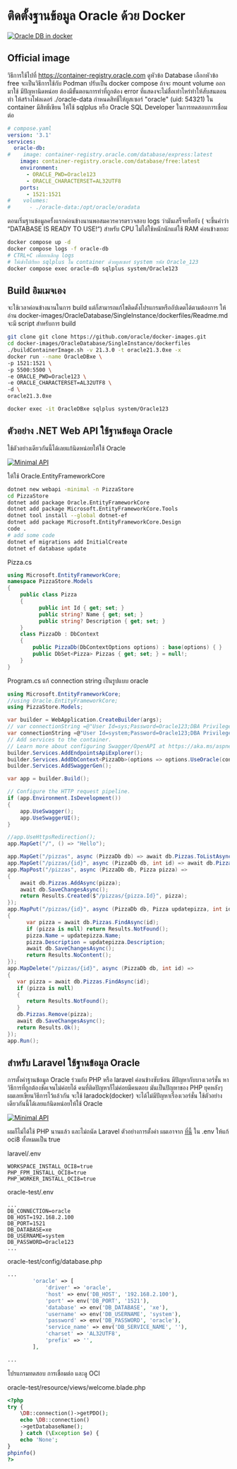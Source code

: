 # ติดตั้งฐานข้อมูล Oracle ด้วย Docker

[![Oracle DB in docker](https://img.youtube.com/vi/7tOBKEf-y-8/0.jpg)](https://youtu.be/7tOBKEf-y-8 "ติดตั้งฐานข้อมูล Oracle ฟรีๆ ด้วย Docker")

## Official image

วิธีการใช้ไปที่ https://container-registry.oracle.com ดูหัวข้อ Database เลือกหัวข้อ free จะเป็นวิธีการใช้กับ Podman ปรับเป็น docker compose ถ้าจะ mount volume ออกมาใช้ มีปัญหานิดหน่อย ต้องมีขั้นตอนการทำที่ถูกต้อง error ที่แสดงจะไม่สื่อเท่าไหร่ทำให้สับสนตอนทำ 
ให้สร้างโฟลเดอร์ ./oracle-data กำหนดสิทธิ์ให้ยูสเซอร์ "oracle" (uid: 54321) ใน container มีสิทธิ์เขียน 
ให้ใช้ sqlplus หรือ Oracle SQL Developer ในการทดสอบการเชื่อมต่อ
``` yaml
# compose.yaml
version: '3.1'
services:
  oracle-db:
#    image: container-registry.oracle.com/database/express:latest
    image: container-registry.oracle.com/database/free:latest
    environment:
      - ORACLE_PWD=Oracle123
      - ORACLE_CHARACTERSET=AL32UTF8
    ports:
      - 1521:1521
#    volumes:
#      - ./oracle-data:/opt/oracle/oradata
```
ตอนเริ่มฐานข้อมูลครั้งแรกค่อนข้างนานพอสมควรควรตรวจสอบ logs ว่ามันเสร็จหรือยัง ( จะขึ้นคำว่า “DATABASE IS READY TO USE!“)  สำหรับ CPU ไม่ได้ใช้หนักนักแต่ใช้ RAM ค่อนข้างเยอะ
``` bash
docker compose up -d
docker compose logs -f oracle-db
# CTRL+C เพื่อยกเลิกดู logs
# ให้เข้าไปเรียก sqlplus ใน container ด้วยยูสเซอร์ system รหัส Oracle_123
docker compose exec oracle-db sqlplus system/Oracle123

```

## Build อิมเมจเอง
จะใช้เวลาค่อนข้างนานในการ build แต่ก็สามารถแก้ไขติดตั้งโปรแกรมหรืออัปเดตได้ตามต้องการ
ให้อ่าน docker-images/OracleDatabase/SingleInstance/dockerfiles/Readme.md จะมี script สำหรับการ build
``` bash
git clone git clone https://github.com/oracle/docker-images.git
cd docker-images/OracleDatabase/SingleInstance/dockerfiles
./buildContainerImage.sh -v 21.3.0 -t oracle21.3.0xe -x
docker run --name OracleDBxe \
-p 1521:1521 \
-p 5500:5500 \
-e ORACLE_PWD=Oracle123 \
-e ORACLE_CHARACTERSET=AL32UTF8 \
-d \
oracle21.3.0xe

docker exec -it OracleDBxe sqlplus system/Oracle123
```

## ตัวอย่าง .NET Web API ใช้ฐานข้อมูล Oracle

ใช้ตัวอย่างเดียวกันนี้ได้เลยแก้นิดหน่อยให้ใช้ Oracle

[![Minimal API](https://img.youtube.com/vi/2xlRaRrwutI/0.jpg)](https://youtu.be/2xlRaRrwutI "Minimal API(CRUD) Entity Framework with in 15 min")

ให้ใช้ Oracle.EntityFrameworkCore

``` bash
dotnet new webapi -minimal -n PizzaStore
cd PizzaStore
dotnet add package Oracle.EntityFrameworkCore
dotnet add package Microsoft.EntityFrameworkCore.Tools
dotnet tool install --global dotnet-ef
dotnet add package Microsoft.EntityFrameworkCore.Design
code .
# add some code
dotnet ef migrations add InitialCreate
dotnet ef database update

```

Pizza.cs

``` csharp
using Microsoft.EntityFrameworkCore;
namespace PizzaStore.Models 
{
    public class Pizza
    {
          public int Id { get; set; }
          public string? Name { get; set; }
          public string? Description { get; set; }
    }
    class PizzaDb : DbContext
    {
        public PizzaDb(DbContextOptions options) : base(options) { }
        public DbSet<Pizza> Pizzas { get; set; } = null!;
    }
}
```
Program.cs
แก้ connection string เป็นรูปแบบ oracle
```csharp
using Microsoft.EntityFrameworkCore;
//using Oracle.EntityFrameworkCore;
using PizzaStore.Models;

var builder = WebApplication.CreateBuilder(args);
// var connectionString =@"User Id=sys;Password=Oracle123;DBA Privilege=SYSDBA;Data Source=localhost:1521/xe";
var connectionString =@"User Id=system;Password=Oracle123;DBA Privilege=SYSDBA;Data Source=localhost:1521/FREE";
// Add services to the container.
// Learn more about configuring Swagger/OpenAPI at https://aka.ms/aspnetcore/swashbuckle
builder.Services.AddEndpointsApiExplorer();
builder.Services.AddDbContext<PizzaDb>(options => options.UseOracle(connectionString));
builder.Services.AddSwaggerGen();

var app = builder.Build();

// Configure the HTTP request pipeline.
if (app.Environment.IsDevelopment())
{
    app.UseSwagger();
    app.UseSwaggerUI();
}

//app.UseHttpsRedirection();
app.MapGet("/", () => "Hello");

app.MapGet("/pizzas", async (PizzaDb db) => await db.Pizzas.ToListAsync());
app.MapGet("/pizzas/{id}", async (PizzaDb db, int id) => await db.Pizzas.FindAsync(id));
app.MapPost("/pizzas", async (PizzaDb db, Pizza pizza) =>
{
    await db.Pizzas.AddAsync(pizza);
    await db.SaveChangesAsync();
    return Results.Created($"/pizzas/{pizza.Id}", pizza);
});
app.MapPut("/pizzas/{id}", async (PizzaDb db, Pizza updatepizza, int id) =>
{
      var pizza = await db.Pizzas.FindAsync(id);
      if (pizza is null) return Results.NotFound();
      pizza.Name = updatepizza.Name;
      pizza.Description = updatepizza.Description;
      await db.SaveChangesAsync();
      return Results.NoContent();
});
app.MapDelete("/pizzas/{id}", async (PizzaDb db, int id) =>
{
   var pizza = await db.Pizzas.FindAsync(id);
   if (pizza is null)
   {
      return Results.NotFound();
   }
   db.Pizzas.Remove(pizza);
   await db.SaveChangesAsync();
   return Results.Ok();
});
app.Run();
```


## สำหรับ Laravel ใช้ฐานข้อมูล Oracle
การตั้งค่าฐานข้อมูล Oracle ร่วมกับ PHP หรือ laravel ค่อนข้างซับซ้อน มีปัญหากับบางเวอร์ชั่น หาวิธีการที่ถูกต้องชัดเจนไม่ค่อยได้ คนที่ติดปัญหาก็ไม่ค่อยมีคนตอบ มันเป็นปัญหาของ PHP ยุคหลังๆ ผมเลยเขียนวิธีการไว้แล้วกัน จะใช้ laradock(docker) จะได้ไม่มีปัญหาเรื่องเวอร์ชั่น  ใช้ตัวอย่างเดียวกันนี้ได้เลยแก้นิดหน่อยให้ใช้ Oracle

[![Minimal API](https://img.youtube.com/vi/wp1u-VsmBSU/0.jpg)](https://youtu.be/wp1u-VsmBSU "พัฒนา Laravel บน Docker")

ผมก็ไม่ได้ใช้ PHP นานแล้ว และไม่ถนัด Laravel ตัวอย่างการตั้งค่า ผมเอาจาก [ที่นี้](https://medium.com/@umaams/setup-oracle-database-in-laravel-72c0d1d1e05) 
 ใน .env ให้แก้ oci8 ทั้งหมดเป็น true

laravel/.env
```
WORKSPACE_INSTALL_OCI8=true
PHP_FPM_INSTALL_OCI8=true
PHP_WORKER_INSTALL_OCI8=true
```


oracle-test/.env

```
...
DB_CONNECTION=oracle
DB_HOST=192.168.2.100
DB_PORT=1521
DB_DATABASE=xe
DB_USERNAME=system
DB_PASSWORD=Oracle123
...
```

oracle-test/config/database.php
``` php
...
        'oracle' => [
            'driver' => 'oracle',
            'host' => env('DB_HOST', '192.168.2.100'),
            'port' => env('DB_PORT', '1521'),
            'database' => env('DB_DATABASE', 'xe'),
            'username' => env('DB_USERNAME', 'system'),
            'password' => env('DB_PASSWORD', 'oracle'),
            'service_name' => env('DB_SERVICE_NAME', ''),
            'charset' => 'AL32UTF8',
            'prefix' => '',
        ],

...

```

โปรแกรมทดสอบ การเชื่อมต่อ และดู OCI

oracle-test/resource/views/welcome.blade.php

``` php
<?php
try {
    \DB::connection()->getPDO();
    echo \DB::connection()
    ->getDatabaseName();
    } catch (\Exception $e) {
    echo 'None';
}
phpinfo()
?>
```



